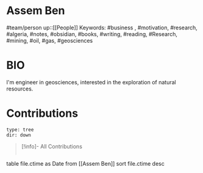 # Assem Ben
 
#team/person 
up::[[People]]
Keywords: 
#business , #motivation, #research, #algeria, #notes, #obsidian, #books, #writing, #reading, #Research, #mining, #oil, #gas, #geosciences


# BIO
I'm engineer in geosciences, interested in the exploration of natural resources.

# Contributions
```breadcrumbs
type: tree 
dir: down 
```
> [!info]- All Contributions
> ```dataview 
table file.ctime as Date
from [[Assem Ben]]
sort file.ctime desc
